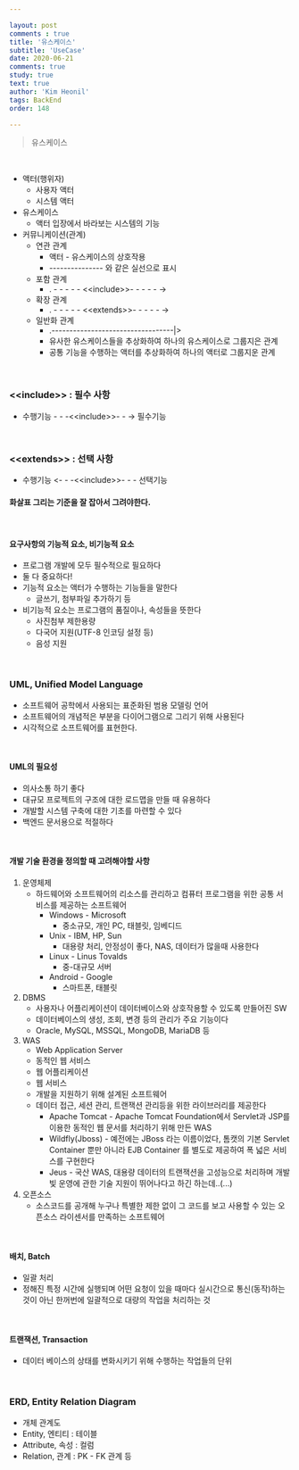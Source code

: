 ```yaml
---

layout: post
comments : true
title: '유스케이스'
subtitle: 'UseCase'
date: 2020-06-21
comments: true
study: true
text: true
author: 'Kim Heonil'
tags: BackEnd
order: 148

---
```


> 유스케이스

<br>

- 액터(행위자)
  - 사용자 액터
  - 시스템 액터
- 유스케이스
  - 액터 입장에서 바라보는 시스템의 기능
- 커뮤니케이션(관계)
  - 연관 관계
    - 액터 - 유스케이스의 상호작용
    - --------------- 와 같은 실선으로 표시
  - 포함 관계
    - . - - - - - <&lt;include>>- - - - - -> 
  - 확장 관계
    - . - - - - - <&lt;extends>>- - - - - ->
  - 일반화 관계
    - .----------------------------------|>
    - 유사한 유스케이스들을 추상화하여 하나의 유스케이스로 그룹지은 관계
    - 공통 기능을 수행하는 액터를 추상화하여 하나의 액터로 그룹지운 관계

<br>

### &lt;&lt;include>> : 필수 사항

- 수행기능 - - -<&lt;include>>- - -> 필수기능

<br>

### &lt;&lt;extends>> : 선택 사항

- 수행기능 <- - -<&lt;include>>- - - 선택기능

#### 화살표 그리는 기준을 잘 잡아서 그려야한다.

<br>

#### 요구사항의 기능적 요소, 비기능적 요소

- 프로그램 개발에 모두 필수적으로 필요하다
- 둘 다 중요하다!
- 기능적 요소는 액터가 수행하는 기능들을 말한다
  - 글쓰기, 첨부파일 추가하기 등
- 비기능적 요소는 프로그램의 품질이나, 속성들을 뜻한다
  - 사진첨부 제한용량
  - 다국어 지원(UTF-8 인코딩 설정 등)
  - 음성 지원

<br>

### UML, Unified Model Language

- 소프트웨어 공학에서 사용되는 표준화된 범용 모델링 언어
- 소프트웨어의 개념적은 부분을 다이어그램으로 그리기 위해 사용된다
- 시각적으로 소프트웨어를 표현한다.

<br>

#### UML의 필요성

- 의사소통 하기 좋다
- 대규모 프로젝트의 구조에 대한 로드맵을 만들 때 유용하다
- 개발할 시스템 구축에 대한 기초를 마련할 수 있다
- 백엔드 문서용으로 적절하다

<br>

#### 개발 기술 환경을 정의할 때 고려해야할 사항

1. 운영체제
   - 하드웨어와 소프트웨어의 리소스를 관리하고 컴퓨터 프로그램을 위한 공통 서비스를 제공하는 소프트웨어
     - Windows - Microsoft
       - 중소규모, 개인 PC, 태블릿, 임베디드
     - Unix - IBM, HP, Sun
       - 대용량 처리, 안정성이 좋다, NAS, 데이터가 많을때 사용한다
     - Linux - Linus Tovalds
       - 중-대규모 서버
     - Android - Google
       - 스마트폰, 태블릿
2. DBMS
   - 사용자나 어플리케이션이 데이터베이스와 상호작용할 수 있도록 만들어진 SW
   - 데이터베이스의 생성, 조회, 변경 등의 관리가 주요 기능이다
   - Oracle, MySQL, MSSQL, MongoDB, MariaDB 등
3. WAS
   - Web Application Server
   - 동적인 웹 서비스
   - 웹 어플리케이션
   - 웹 서비스
   - 개발을 지원하기 위해 설계된 소프트웨어
   - 데이터 접근, 세션 관리, 트랜잭션 관리등을 위한 라이브러리를 제공한다
     - Apache Tomcat - Apache Tomcat Foundation에서 Servlet과 JSP를 이용한 동적인 웹 문서를 처리하기 위해 만든 WAS
     - Wildfly(Jboss) - 예전에는 JBoss 라는 이름이었다, 톰캣의 기본 Servlet Container 뿐만 아니라 EJB Container 를 별도로 제공하여 폭 넓은 서비스를 구현한다
     - Jeus - 국산 WAS, 대용량 데이터의 트랜잭션을 고성능으로 처리하며 개발 빛 운영에 관한 기술 지원이 뛰어나다고 하긴 하는데..(...)
4. 오픈소스
   - 소스코드를 공개해 누구나 특별한 제한 없이 그 코드를 보고 사용할 수 있는 오픈소스 라이센서를 만족하는 소프트웨어

<br>

#### 배치, Batch

- 일괄 처리
- 정해진 특정 시간에 실행되며 어떤 요청이 있을 때마다 실시간으로 통신(동작)하는 것이 아닌 한꺼번에 일괄적으로 대량의 작업을 처리하는 것

<br>

#### 트랜잭션, Transaction

- 데이터 베이스의 상태를 변화시키기 위해 수행하는 작업들의 단위

<br>

### ERD, Entity Relation Diagram

- 개체 관계도
- Entity, 엔티티 : 테이블
- Attribute, 속성 : 컬럼
- Relation, 관계 : PK - FK 관계 등

<br><br>
